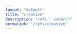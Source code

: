 ```yaml
---
layout: "default"
title: "creative"
description: "refs - sunarch"
permalink: "/refs/creative"
---
```

